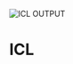 ![ICL OUTPUT](https://user-images.githubusercontent.com/114283330/195852867-3563b0fa-b9ec-4580-9d63-dc95fd14a272.png)
# ICL
